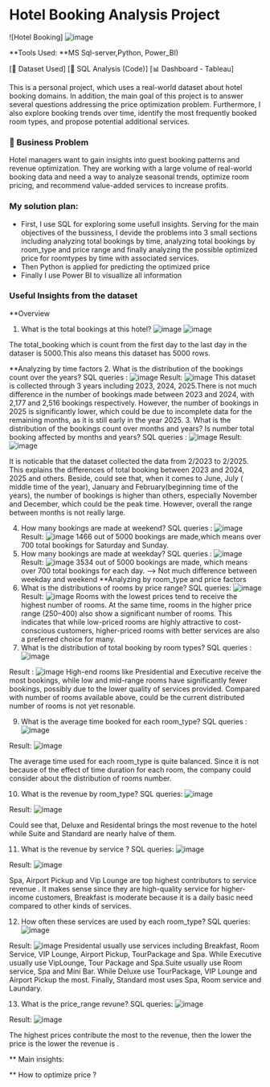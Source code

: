#  Hotel Booking Analysis Project

![Hotel Booking]
![image](https://github.com/user-attachments/assets/f3e75a12-d9f9-4899-9f61-f334f79f09e1)

**Tools Used: **MS Sql-server,Python, Power_BI)

[📁 Dataset Used]
[📄 SQL Analysis (Code)] 
[📊 Dashboard - Tableau]

This is a personal project, which uses a real-world dataset about hotel booking domains. In addition, the main goal of this project is to answer several questions addressing the price optimization problem. Furthermore, I also explore booking trends over time, identify the most frequently booked room types, and propose potential additional services.

### 📌 Business Problem
Hotel managers want to gain insights into guest booking patterns and revenue optimization. They are working with a large volume of real-world booking data and need a way to analyze seasonal trends, optimize room pricing, and recommend value-added services to increase profits.

### My solution plan: 
- First, I use SQL for exploring some usefull insights. Serving for the main objectives of the bussiness, I devide the problems into 3 small sections including analyzing total bookings by time, analyzing total bookings by room_type and price range and finally analyzing the possible optimized price for roomtypes by time with associated services.
- Then Python is applied for predicting the optimized price
- Finally I use Power BI to visuallize all information

### Useful Insights from the dataset 
**Overview 
1. What is the total bookings at this hotel?
![image](https://github.com/user-attachments/assets/483a31e7-c52d-4ff7-8119-84cdb185a52d)
![image](https://github.com/user-attachments/assets/37f7e178-268f-48d8-b238-580a2ea6edb2)

The total_booking which is count from the first day to the last day in the dataser is 5000.This also means this dataset has 5000 rows.

**Analyzing by time factors
2. What is the distribution of the bookings count over the years? 
SQL queries : 
![image](https://github.com/user-attachments/assets/5550a002-bb17-4863-8748-3c3a19400ae3)
Result: 
![image](https://github.com/user-attachments/assets/af2dcb52-5195-4f98-9821-38bc2c0f7c54)
This dataset is collected through 3 years including 2023, 2024, 2025.There is not much difference in the number of bookings made between 2023 and 2024, with 2,177 and 2,516 bookings respectively. However, the number of bookings in 2025 is significantly lower, which could be due to incomplete data for the remaining months, as it is still early in the year 2025. 
3. What is the distribution of the bookings count over months and years? Is number total booking affected by months and years? 
SQL queries : 
![image](https://github.com/user-attachments/assets/b77e7414-0f6b-4a67-80db-9349ea13b87f)
Result: 
![image](https://github.com/user-attachments/assets/e05060f9-9a48-405a-8288-c79727c58770)

It is noticable that the dataset collected the data from 2/2023 to 2/2025. This explains the differences of total booking between 2023 and 2024, 2025 and others. Beside, could see that, when it comes to June, July ( middle time of the year), January and February(beginning time of the years), the number of bookings is higher than others, especially November and December, which could be the peak time. However, overall the range between months is not really large.

4. How many bookings are made at weekend?
SQL queries :
![image](https://github.com/user-attachments/assets/13722694-7da2-49d1-b1e9-053a8ef1b7fe)
Result: 
![image](https://github.com/user-attachments/assets/70c9f079-54da-4bc0-aa49-f8ca60b69083)
1466 out of 5000 bookings are made,which means over 700 total bookings for Saturday and Sunday. 
6. How many bookings are made at weekday?
SQL queries :
![image](https://github.com/user-attachments/assets/1e7f292a-5242-4177-8686-a47ed82e2279)
Result:
![image](https://github.com/user-attachments/assets/ad7921e6-4c6d-4a86-be83-bcb3fff953ee)
3534 out of 5000 bookings are made, which means over 700 total bookings for each day.
   --> Not much difference between weekday and weekend
**Analyzing by room_type and price factors
7. What is the distributions of rooms by price range?
SQL queries:
![image](https://github.com/user-attachments/assets/9db119b3-635b-49a1-b2ba-5a3bdfb8b56f)
Result:
![image](https://github.com/user-attachments/assets/ec8d70c7-93e8-4062-85c9-649ddfaabc38)
Rooms with the lowest prices tend to receive the highest number of rooms. At the same time, rooms in the higher price range (250–400) also show a significant number of rooms. This indicates that while low-priced rooms are highly attractive to cost-conscious customers, higher-priced rooms with better services are also a preferred choice for many.
8. What is the distribution of total booking by room types?
SQL queries :
![image](https://github.com/user-attachments/assets/10c8275b-ed0e-43fb-806f-a50c0e3787bb)

Result : ![image](https://github.com/user-attachments/assets/6e2758df-c67f-449a-8294-a32d99b3abf5)
High-end rooms like Presidential and Executive receive the most bookings, while low and mid-range rooms have significantly fewer bookings, possibly due to the lower quality of services provided. Compared with number of rooms available above, could be the current distributed number of rooms is not yet resonable.

9. What is the average time booked for each room_type?
SQL queries :
![image](https://github.com/user-attachments/assets/5ee091ab-e243-460b-bc50-dfbb2f909f79)

Result:
![image](https://github.com/user-attachments/assets/9f575c67-8ea1-4291-bd62-6fb21cee6de9)

The average time used for each room_type is quite balanced. Since it is not because of the effect of time duration for each room, the company could consider about the distribution of rooms number.

10. What is the revenue by room_type?
SQL queries:
![image](https://github.com/user-attachments/assets/acaf7e7e-732a-41c5-bf0b-a5b89cf43603)

Result: 
![image](https://github.com/user-attachments/assets/03d951a8-7d70-4e15-b54e-e2b2885c52ba)

Could see that, Deluxe and Residental brings the most revenue to the hotel while Suite and Standard are nearly halve of them.

11. What is the revenue by service ?
SQL queries:
![image](https://github.com/user-attachments/assets/6e609bd7-df19-4ab7-9bed-3bf7f2170176)

Result: 
![image](https://github.com/user-attachments/assets/923c00ae-0310-4222-aa06-de6e6f6c6e7e)

Spa, Airport Pickup and Vip Lounge are top highest contributors to service revenue . It makes sense since they are high-quality service for higher-income customers, Breakfast is moderate because it is a daily basic need compared to other kinds of services.

12. How often these services are used by each room_type?
SQL queries: ![image](https://github.com/user-attachments/assets/5f74de7c-c1c6-4bae-a2e6-2cde77672f90)

Result: ![image](https://github.com/user-attachments/assets/1edc73b4-580c-46cd-aa7c-7a89dbb0880d)
Presidental usually use services including Breakfast, Room Service, VIP Lounge, Airport Pickup, TourPackage and Spa. While Executive usually use VipLounge, Tour Package and Spa.Suite usually use Room service, Spa and Mini Bar. While Deluxe use TourPackage, VIP Lounge and Airport Pickup the most.
Finally, Standard most uses Spa, Room service and Laundary.

13. What is the price_range revune?
SQL queries:
![image](https://github.com/user-attachments/assets/22e9c3bd-097c-483e-987c-f821a98ff6f8)

Result: 
![image](https://github.com/user-attachments/assets/ac146cda-698e-4748-b7b4-bdf72a197e02)

The highest prices contribute the most to the revenue, then the lower the price is the lower the revenue is .


** Main insights: 


** How to optimize price ? 
